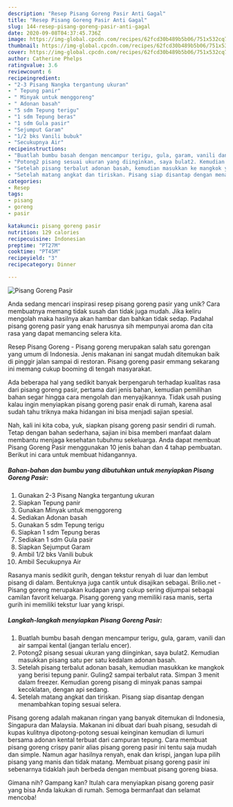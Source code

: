 ```yaml
---
description: "Resep Pisang Goreng Pasir Anti Gagal"
title: "Resep Pisang Goreng Pasir Anti Gagal"
slug: 144-resep-pisang-goreng-pasir-anti-gagal
date: 2020-09-08T04:37:45.736Z
image: https://img-global.cpcdn.com/recipes/62fcd30b489b5b06/751x532cq70/pisang-goreng-pasir-foto-resep-utama.jpg
thumbnail: https://img-global.cpcdn.com/recipes/62fcd30b489b5b06/751x532cq70/pisang-goreng-pasir-foto-resep-utama.jpg
cover: https://img-global.cpcdn.com/recipes/62fcd30b489b5b06/751x532cq70/pisang-goreng-pasir-foto-resep-utama.jpg
author: Catherine Phelps
ratingvalue: 3.6
reviewcount: 6
recipeingredient:
- "2-3 Pisang Nangka tergantung ukuran"
- " Tepung panir"
- " Minyak untuk menggoreng"
- " Adonan basah"
- "5 sdm Tepung terigu"
- "1 sdm Tepung beras"
- "1 sdm Gula pasir"
- "Sejumput Garam"
- "1/2 bks Vanili bubuk"
- "Secukupnya Air"
recipeinstructions:
- "Buatlah bumbu basah dengan mencampur terigu, gula, garam, vanili dan air sampai kental (jangan terlalu encer)."
- "Potong2 pisang sesuai ukuran yang diinginkan, saya bulat2. Kemudian masukkan pisang satu per satu kedalam adonan basah."
- "Setelah pisang terbalut adonan basah, kemudian masukkan ke mangkok yang berisi tepung panir. Guling2 sampai terbalut rata. Simpan 3 menit dalam freezer. Kemudian goreng pisang di minyak panas sampai kecoklatan, dengan api sedang."
- "Setelah matang angkat dan tiriskan. Pisang siap disantap dengan menambahkan toping sesuai selera."
categories:
- Resep
tags:
- pisang
- goreng
- pasir

katakunci: pisang goreng pasir 
nutrition: 129 calories
recipecuisine: Indonesian
preptime: "PT27M"
cooktime: "PT45M"
recipeyield: "3"
recipecategory: Dinner

---
```



![Pisang Goreng Pasir](https://img-global.cpcdn.com/recipes/62fcd30b489b5b06/751x532cq70/pisang-goreng-pasir-foto-resep-utama.jpg)

Anda sedang mencari inspirasi resep pisang goreng pasir yang unik? Cara membuatnya memang tidak susah dan tidak juga mudah. Jika keliru mengolah maka hasilnya akan hambar dan bahkan tidak sedap. Padahal pisang goreng pasir yang enak harusnya sih mempunyai aroma dan cita rasa yang dapat memancing selera kita.

Resep Pisang Goreng - Pisang goreng merupakan salah satu gorengan yang umum di Indonesia. Jenis makanan ini sangat mudah ditemukan baik di pinggir jalan sampai di restoran. Pisang goreng pasir emmang sekarang ini memang cukup booming di tengah masyarakat.

Ada beberapa hal yang sedikit banyak berpengaruh terhadap kualitas rasa dari pisang goreng pasir, pertama dari jenis bahan, kemudian pemilihan bahan segar hingga cara mengolah dan menyajikannya. Tidak usah pusing kalau ingin menyiapkan pisang goreng pasir enak di rumah, karena asal sudah tahu triknya maka hidangan ini bisa menjadi sajian spesial.


Nah, kali ini kita coba, yuk, siapkan pisang goreng pasir sendiri di rumah. Tetap dengan bahan sederhana, sajian ini bisa memberi manfaat dalam membantu menjaga kesehatan tubuhmu sekeluarga. Anda dapat membuat Pisang Goreng Pasir menggunakan 10 jenis bahan dan 4 tahap pembuatan. Berikut ini cara untuk membuat hidangannya.

<!--inarticleads1-->

##### Bahan-bahan dan bumbu yang dibutuhkan untuk menyiapkan Pisang Goreng Pasir:

1. Gunakan 2-3 Pisang Nangka tergantung ukuran
1. Siapkan  Tepung panir
1. Gunakan  Minyak untuk menggoreng
1. Sediakan  Adonan basah
1. Gunakan 5 sdm Tepung terigu
1. Siapkan 1 sdm Tepung beras
1. Sediakan 1 sdm Gula pasir
1. Siapkan Sejumput Garam
1. Ambil 1/2 bks Vanili bubuk
1. Ambil Secukupnya Air


Rasanya manis sedikit gurih, dengan tekstur renyah di luar dan lembut pisang di dalam. Bentuknya juga cantik untuk disajikan sebagai. Brilio.net - Pisang goreng merupakan kudapan yang cukup sering dijumpai sebagai camilan favorit keluarga. Pisang goreng yang memiliki rasa manis, serta gurih ini memiliki tekstur luar yang krispi. 

<!--inarticleads2-->

##### Langkah-langkah menyiapkan Pisang Goreng Pasir:

1. Buatlah bumbu basah dengan mencampur terigu, gula, garam, vanili dan air sampai kental (jangan terlalu encer).
1. Potong2 pisang sesuai ukuran yang diinginkan, saya bulat2. Kemudian masukkan pisang satu per satu kedalam adonan basah.
1. Setelah pisang terbalut adonan basah, kemudian masukkan ke mangkok yang berisi tepung panir. Guling2 sampai terbalut rata. Simpan 3 menit dalam freezer. Kemudian goreng pisang di minyak panas sampai kecoklatan, dengan api sedang.
1. Setelah matang angkat dan tiriskan. Pisang siap disantap dengan menambahkan toping sesuai selera.


Pisang goreng adalah makanan ringan yang banyak ditemukan di Indonesia, Singapura dan Malaysia. Makanan ini dibuat dari buah pisang, sesudah di kupas kulitnya dipotong-potong sesuai keinginan kemudian di lumuri bersama adonan kental terbuat dari campuran tepung. Cara membuat pisang goreng crispy panir alias pisang goreng pasir ini tentu saja mudah dan simple. Namun agar hasilnya renyah, enak dan krispi, jangan lupa pilih pisang yang manis dan tidak matang. Membuat pisang goreng pasir ini sebenarnya tidaklah jauh berbeda dengan membuat pisang goreng biasa. 

Gimana nih? Gampang kan? Itulah cara menyiapkan pisang goreng pasir yang bisa Anda lakukan di rumah. Semoga bermanfaat dan selamat mencoba!
